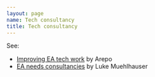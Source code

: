```yaml
---
layout: page
name: Tech consultancy
title: Tech consultancy
---
```


See:
* [Improving EA tech work](https://forum.effectivealtruism.org/s/fh4kiNZBkcrqKH4LE) by Arepo
* [EA needs consultancies](https://forum.effectivealtruism.org/posts/CwFyTacABbWuzdYwB/ea-needs-consultancies) by Luke Muehlhauser
